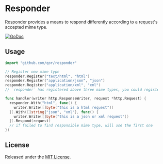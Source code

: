 # Responder

Responder provides a means to respond differently according to a request's accepted mime type.

[![GoDoc](https://godoc.org/github.com/qor/responder?status.svg)](https://godoc.org/github.com/qor/responder)

## Usage

```go
import "github.com/qor/responder"

// Register new mime type
responder.Register("text/html", "html")
responder.Register("application/json", "json")
responder.Register("application/xml", "xml")
// `responder` has registered above three mime types, you could register more types with the API

func handler(writer http.ResponseWriter, request *http.Request) {
  responder.With("html", func() {
    writer.Write([]byte("this is a html request"))
  }).With([]string{"json", "xml"}, func() {
    writer.Write([]byte("this is a json or xml request"))
  }).Respond(request)
  // if failed to find responsible mime type, will use the first one
})
```

## License

Released under the [MIT License](http://opensource.org/licenses/MIT).
